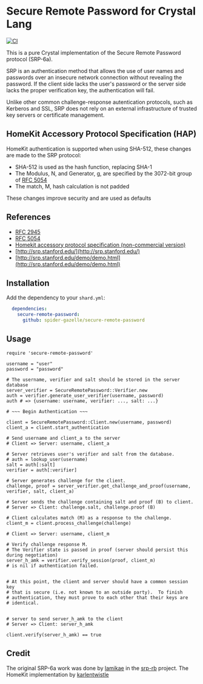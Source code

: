 # Secure Remote Password for Crystal Lang

[![CI](https://github.com/spider-gazelle/secure-remote-password/actions/workflows/ci.yml/badge.svg)](https://github.com/spider-gazelle/secure-remote-password/actions/workflows/ci.yml)

This is a pure Crystal implementation of the Secure Remote Password protocol (SRP-6a).

SRP is an authentication method that allows the use of user names and passwords over an insecure network connection without revealing the password. If the client side lacks the user's password or the server side lacks the proper verification key, the authentication will fail.

Unlike other common challenge-response autentication protocols, such as Kerberos and SSL, SRP does not rely on an external infrastructure of trusted key servers or certificate management.

## HomeKit Accessory Protocol Specification (HAP)

HomeKit authentication is supported when using SHA-512, these changes are made to the SRP protocol:

- SHA-512 is used as the hash function, replacing SHA-1
- The Modulus, N, and Generator, g, are specified by the 3072-bit group of [RFC 5054](https://tools.ietf.org/html/rfc5054)
- The match, M, hash calculation is not padded

These changes improve security and are used as defaults

## References

- [RFC 2945](https://tools.ietf.org/html/rfc2945)
- [RFC 5054](https://tools.ietf.org/html/rfc5054)
- [Homekit accessory protocol specification (non-commercial version)](https://developer.apple.com/documentation/homekit)
-	[http://srp.stanford.edu/](http://srp.stanford.edu/)
-	[http://srp.stanford.edu/demo/demo.html](http://srp.stanford.edu/demo/demo.html)

## Installation

Add the dependency to your `shard.yml`:

  ```yaml
    dependencies:
      secure-remote-password:
        github: spider-gazelle/secure-remote-password
  ```

## Usage

```crystal
require 'secure-remote-password'

username = "user"
password = "password"

# The username, verifier and salt should be stored in the server database
server_verifier = SecureRemotePassword::Verifier.new
auth = verifier.generate_user_verifier(username, password)
auth # => {username: username, verifier: ..., salt: ...}

# ~~~ Begin Authentication ~~~

client = SecureRemotePassword::Client.new(username, password)
client_a = client.start_authentication

# Send username and client_a to the server
# Client => Server: username, client_a

# Server retrieves user's verifier and salt from the database.
# auth = lookup_user(username)
salt = auth[:salt]
verifier = auth[:verifier]

# Server generates challenge for the client.
challenge, proof = server_verifier.get_challenge_and_proof(username, verifier, salt, client_a)

# Server sends the challenge containing salt and proof (B) to client.
# Server => Client: challenge.salt, challenge.proof (B)

# Client calculates match (M) as a response to the challenge.
client_m = client.process_challenge(challenge)

# Client => Server: username, client_m

# Verify challenge response M.
# The Verifier state is passed in proof (server should persist this during negotiation)
server_h_amk = verifier.verify_session(proof, client_m)
# is nil if authentication failed.


# At this point, the client and server should have a common session key
# that is secure (i.e. not known to an outside party).  To finish
# authentication, they must prove to each other that their keys are
# identical.


# server to send server_h_amk to the client
# Server => Client: server_h_amk

client.verify(server_h_amk) == true

```

## Credit

The original SRP-6a work was done by [lamikae](https://github.com/lamikae/) in the [srp-rb](https://github.com/lamikae/srp-rb) project.
The HomeKit implementation by [karlentwistle](https://github.com/karlentwistle/ruby_home-srp/)
